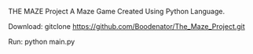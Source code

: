 THE MAZE Project
A Maze Game Created Using Python Language.


Download:
gitclone https://github.com/Boodenator/The_Maze_Project.git


Run:
python main.py


